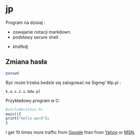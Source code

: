 jp
==

 Program na dzisiaj : 


* oswajanie notacji markdown.
* podstawy secure shell.
- khdfkdj




## Zmiana hasła

```sh
passwd
```

Być może trzeba bedzie się zalogować na Sigmę/ Wp.pl :

```ssh
k.a.s.z.u.b@w.pl
```
Przykładowy program w C:

```sh
#include<stdio.h>
main(){
print("hello word");
}
```
<p>I get 10 times more traffic from <a href="http://google.com/"
title="Google">Google</a> than from <a href="http://search.yahoo.com/"
title="Yahoo Search">Yahoo</a> or <a href="http://search.msn.com/"
title="MSN Search">MSN</a>.</p>
